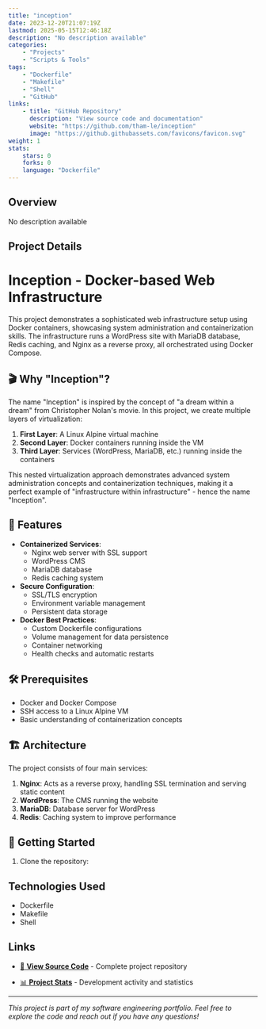 ```yaml
---
title: "inception"
date: 2023-12-20T21:07:19Z
lastmod: 2025-05-15T12:46:18Z
description: "No description available"
categories:
    - "Projects"
    - "Scripts & Tools"
tags:
    - "Dockerfile"
    - "Makefile"
    - "Shell"
    - "GitHub"
links:
    - title: "GitHub Repository"
      description: "View source code and documentation"
      website: "https://github.com/tham-le/inception"
      image: "https://github.githubassets.com/favicons/favicon.svg"
weight: 1
stats:
    stars: 0
    forks: 0
    language: "Dockerfile"
---
```


## Overview

No description available

## Project Details

# Inception - Docker-based Web Infrastructure

This project demonstrates a sophisticated web infrastructure setup using Docker containers, showcasing system administration and containerization skills. The infrastructure runs a WordPress site with MariaDB database, Redis caching, and Nginx as a reverse proxy, all orchestrated using Docker Compose.

## 🎬 Why "Inception"?

The name "Inception" is inspired by the concept of "a dream within a dream" from Christopher Nolan's movie. In this project, we create multiple layers of virtualization:

1. **First Layer**: A Linux Alpine virtual machine
2. **Second Layer**: Docker containers running inside the VM
3. **Third Layer**: Services (WordPress, MariaDB, etc.) running inside the containers

This nested virtualization approach demonstrates advanced system administration concepts and containerization techniques, making it a perfect example of "infrastructure within infrastructure" - hence the name "Inception".

## 🚀 Features

- **Containerized Services**:
  - Nginx web server with SSL support
  - WordPress CMS
  - MariaDB database
  - Redis caching system
- **Secure Configuration**:
  - SSL/TLS encryption
  - Environment variable management
  - Persistent data storage
- **Docker Best Practices**:
  - Custom Dockerfile configurations
  - Volume management for data persistence
  - Container networking
  - Health checks and automatic restarts

## 🛠️ Prerequisites

- Docker and Docker Compose
- SSH access to a Linux Alpine VM
- Basic understanding of containerization concepts

## 🏗️ Architecture

The project consists of four main services:

1. **Nginx**: Acts as a reverse proxy, handling SSL termination and serving static content
2. **WordPress**: The CMS running the website
3. **MariaDB**: Database server for WordPress
4. **Redis**: Caching system to improve performance

## 🚀 Getting Started

1. Clone the repository:

## Technologies Used

- Dockerfile
- Makefile
- Shell

## Links

- [📂 **View Source Code**](https://github.com/tham-le/inception) - Complete project repository

- [📊 **Project Stats**](https://github.com/tham-le/inception/pulse) - Development activity and statistics

---

*This project is part of my software engineering portfolio. Feel free to explore the code and reach out if you have any questions!*
